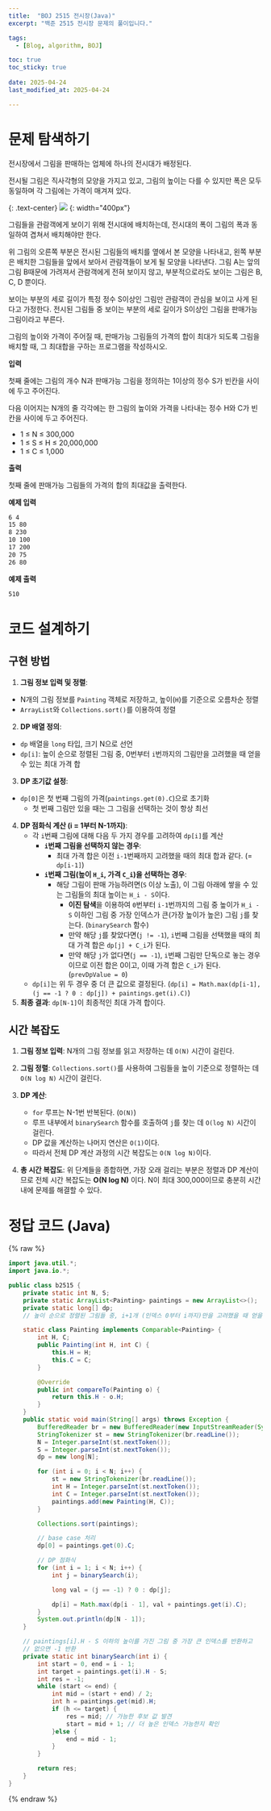 ```yaml
---
title:  "BOJ 2515 전시장(Java)"
excerpt: "백준 2515 전시장 문제의 풀이입니다."

tags:
  - [Blog, algorithm, BOJ]

toc: true
toc_sticky: true
 
date: 2025-04-24
last_modified_at: 2025-04-24

---
```


# 문제 탐색하기
<!-- %% 정답은 무엇인가? %%
%% 코드 구현은 어떻게 할 것인가? %% -->

전시장에서 그림을 판매하는 업체에 하나의 전시대가 배정된다. 

전시될 그림은 직사각형의 모양을 가지고 있고, 그림의 높이는 다를 수 있지만 폭은 모두 동일하며 각 그림에는 가격이 매겨져 있다.

{: .text-center}
![](https://upload.acmicpc.net/5c4fa7a7-8987-43d1-a380-5e17462285d0/-/preview/) {: width="400px"}

그림들을 관람객에게 보이기 위해 전시대에 배치하는데, 전시대의 폭이 그림의 폭과 동일하여 겹쳐서 배치해야만 한다. 

위 그림의 오른쪽 부분은 전시된 그림들의 배치를 옆에서 본 모양을 나타내고, 왼쪽 부분은 배치한 그림들을 앞에서 보아서 관람객들이 보게 될 모양을 나타낸다. 그림 A는 앞의 그림 B때문에 가려져서 관람객에게 전혀 보이지 않고, 부분적으로라도 보이는 그림은 B, C, D 뿐이다.

보이는 부분의 세로 길이가 특정 정수 S이상인 그림만 관람객이 관심을 보이고 사게 된다고 가정한다. 전시된 그림들 중 보이는 부분의 세로 길이가 S이상인 그림을 판매가능 그림이라고 부른다.

그림의 높이와 가격이 주어질 때, 판매가능 그림들의 가격의 합이 최대가 되도록 그림을 배치할 때, 그 최대합을 구하는 프로그램을 작성하시오.

**입력**

첫째 줄에는 그림의 개수 N과 판매가능 그림을 정의하는 1이상의 정수 S가 빈칸을 사이에 두고 주어진다. 

다음 이어지는 N개의 줄 각각에는 한 그림의 높이와 가격을 나타내는 정수 H와 C가 빈칸을 사이에 두고 주어진다. 

- 1 ≤ N ≤ 300,000
- 1 ≤ S ≤ H ≤ 20,000,000
- 1 ≤ C ≤ 1,000

**출력**

첫째 줄에 판매가능 그림들의 가격의 합의 최대값을 출력한다.

**예제 입력**

```bash
6 4
15 80
8 230
10 100
17 200
20 75
26 80
```

**예제 출력**

```bash
510
```


# 코드 설계하기
<!-- %% 어떤 순서로 코드 작성하고, 어떤 함수 작성할 것인지? %%
%% 설계를 잘 하면 오히려 문제 풀이 시간 단축된다. 설계를 잘 하자. %% -->

## 구현 방법

1.  **그림 정보 입력 및 정렬**: 
  - N개의 그림 정보를 `Painting` 객체로 저장하고, 높이(`H`)를 기준으로 오름차순 정렬 
  - `ArrayList`와 `Collections.sort()`를 이용하여 정렬
2.  **DP 배열 정의**: 
  - `dp` 배열을 `long` 타입, 크기 N으로 선언
  - `dp[i]`: 높이 순으로 정렬된 그림 중, 0번부터 `i`번까지의 그림만을 고려했을 때 얻을 수 있는 최대 가격 합
3.  **DP 초기값 설정**: 
  - `dp[0]`은 첫 번째 그림의 가격(`paintings.get(0).C`)으로 초기화
    - 첫 번째 그림만 있을 때는 그 그림을 선택하는 것이 항상 최선
4.  **DP 점화식 계산 (i = 1부터 N-1까지)**:
    - 각 `i`번째 그림에 대해 다음 두 가지 경우를 고려하여 `dp[i]`를 계산
        - **`i`번째 그림을 선택하지 않는 경우**: 
          - 최대 가격 합은 이전 `i-1`번째까지 고려했을 때의 최대 합과 같다. (= `dp[i-1]`)
        - **`i`번째 그림(높이 `H_i`, 가격 `C_i`)을 선택하는 경우**:
          - 해당 그림이 판매 가능하려면(`S` 이상 노출), 이 그림 아래에 쌓을 수 있는 그림들의 최대 높이는 `H_i - S`이다.
            - **이진 탐색**을 이용하여 `0`번부터 `i-1`번까지의 그림 중 높이가 `H_i - S` 이하인 그림 중 가장 인덱스가 큰(가장 높이가 높은) 그림 `j`를 찾는다. (`binarySearch` 함수)
            - 만약 해당 `j`를 찾았다면(`j != -1`), `i`번째 그림을 선택했을 때의 최대 가격 합은 `dp[j] + C_i`가 된다.  
            - 만약 해당 `j`가 없다면(`j == -1`), `i`번째 그림만 단독으로 놓는 경우이므로 이전 합은 0이고, 이때 가격 합은 `C_i`가 된다. (`prevDpValue = 0`)
    - `dp[i]`는 위 두 경우 중 더 큰 값으로 결정된다. (`dp[i] = Math.max(dp[i-1], (j == -1 ? 0 : dp[j]) + paintings.get(i).C)`)
5.  **최종 결과**: `dp[N-1]`이 최종적인 최대 가격 합이다.

## 시간 복잡도

1.  **그림 정보 입력**: N개의 그림 정보를 읽고 저장하는 데 `O(N)` 시간이 걸린다.
2.  **그림 정렬**: `Collections.sort()`를 사용하여 그림들을 높이 기준으로 정렬하는 데 `O(N log N)` 시간이 걸린다.
3.  **DP 계산**:
    *   `for` 루프는 N-1번 반복된다. (`O(N)`)
    *   루프 내부에서 `binarySearch` 함수를 호출하여 `j`를 찾는 데 `O(log N)` 시간이 걸린다.
    *   DP 값을 계산하는 나머지 연산은 `O(1)`이다.
    *   따라서 전체 DP 계산 과정의 시간 복잡도는 `O(N log N)`이다.

4.  **총 시간 복잡도**: 위 단계들을 종합하면, 가장 오래 걸리는 부분은 정렬과 DP 계산이므로 전체 시간 복잡도는 **O(N log N)** 이다. N이 최대 300,000이므로 충분히 시간 내에 문제를 해결할 수 있다.

# 정답 코드 (Java)

{% raw %}
```java
import java.util.*;
import java.io.*;

public class b2515 {
    private static int N, S;
    private static ArrayList<Painting> paintings = new ArrayList<>();
    private static long[] dp;
    // 높이 순으로 정렬된 그림들 중, i+1개 (인덱스 0부터 i까지)만을 고려했을 때 얻을 수 있는 최대 가격의 합

    static class Painting implements Comparable<Painting> {
        int H, C;
        public Painting(int H, int C) {
            this.H = H;
            this.C = C;
        }

        @Override
        public int compareTo(Painting o) {
            return this.H - o.H;
        }
    }
    public static void main(String[] args) throws Exception {
        BufferedReader br = new BufferedReader(new InputStreamReader(System.in));
        StringTokenizer st = new StringTokenizer(br.readLine());
        N = Integer.parseInt(st.nextToken());
        S = Integer.parseInt(st.nextToken());
        dp = new long[N];

        for (int i = 0; i < N; i++) {
            st = new StringTokenizer(br.readLine());
            int H = Integer.parseInt(st.nextToken());
            int C = Integer.parseInt(st.nextToken());
            paintings.add(new Painting(H, C));
        }

        Collections.sort(paintings);

        // base case 처리
        dp[0] = paintings.get(0).C;

        // DP 점화식
        for (int i = 1; i < N; i++) {
            int j = binarySearch(i);

            long val = (j == -1) ? 0 : dp[j];

            dp[i] = Math.max(dp[i - 1], val + paintings.get(i).C);
        }
        System.out.println(dp[N - 1]);
    }

    // paintings[i].H - S 이하의 높이를 가진 그림 중 가장 큰 인덱스를 반환하고
    // 없으면 -1 반환
    private static int binarySearch(int i) {
        int start = 0, end = i - 1;
        int target = paintings.get(i).H - S;
        int res = -1;
        while (start <= end) {
            int mid = (start + end) / 2;
            int h = paintings.get(mid).H;
            if (h <= target) {
                res = mid; // 가능한 후보 값 발견
                start = mid + 1; // 더 높은 인덱스 가능한지 확인
            }else {
                end = mid - 1;
            }
        }

        return res;
    }
}

```
{% endraw %}

